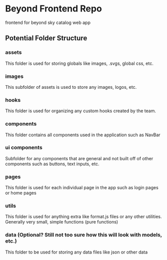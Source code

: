 # Beyond Frontend Repo

frontend for beyond sky catalog web app

## Potential Folder Structure

### assets

This folder is used for storing globals like images, .svgs, global css, etc.

### images

This subfolder of assets is used to store any images, logos, etc.

### hooks

This folder is used for organizing any custom hooks created by the team.

### components

This folder contains all components used in the application such as NavBar

### ui components

Subfolder for any components that are general and not built off of other components such as buttons, text inputs, etc.

### pages

This folder is used for each individual page in the app such as login pages or home pages

### utils

This folder is used for anything extra like format.js files or any other utilities. Generally very small, simple functions (pure functions)

### data (Optional? Still not too sure how this will look with models, etc.)

This folder to be used for storing any data files like json or other data
